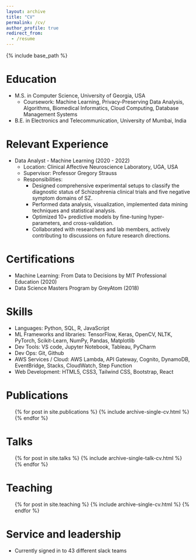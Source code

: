 ```yaml
---
layout: archive
title: "CV"
permalink: /cv/
author_profile: true
redirect_from:
  - /resume
---
```


{% include base_path %}

Education
======
* M.S. in Computer Science, University of Georgia, USA
  * Coursework: Machine Learning, Privacy-Preserving Data Analysis, Algorithms, Biomedical Informatics, Cloud Computing, Database Management Systems
* B.E. in Electronics and Telecommunication, University of Mumbai, India

Relevant Experience
======
* Data Analyst - Machine Learning (2020 - 2022)
  * Location: Clinical Affective Neuroscience Laboratory, UGA, USA
  * Supervisor: Professor Gregory Strauss
  * Responsibilities: 
    * Designed comprehensive experimental setups to classify the diagnostic status of Schizophrenia clinical trials and five negative symptom domains of SZ. 
    * Performed data analysis, visualization, implemented data mining techniques and statistical analysis. 
    * Optimized 10+ predictive models by fine-tuning hyper-parameters, and cross-validation. 
    * Collaborated with researchers and lab members, actively contributing to discussions on future research directions.

Certifications 
======
* Machine Learning: From Data to Decisions by MIT Professional Education (2020)
* Data Science Masters Program by GreyAtom (2018)

Skills
======
* Languages: Python, SQL, R, JavaScript
* ML Frameworks and libraries: TensorFlow, Keras, OpenCV, NLTK, PyTorch, Scikit-Learn, NumPy, Pandas, Matplotlib
* Dev Tools: VS code, Jupyter Notebook, Tableau, PyCharm
* Dev Ops: Git, Github
* AWS Services / Cloud: AWS Lambda, API Gateway, Cognito, DynamoDB, EventBridge, Stacks, CloudWatch, Step Function
* Web Development: HTML5, CSS3, Tailwind CSS, Bootstrap, React

Publications
======
  <ul>{% for post in site.publications %}
    {% include archive-single-cv.html %}
  {% endfor %}</ul>
  
Talks
======
  <ul>{% for post in site.talks %}
    {% include archive-single-talk-cv.html %}
  {% endfor %}</ul>
  
Teaching
======
  <ul>{% for post in site.teaching %}
    {% include archive-single-cv.html %}
  {% endfor %}</ul>
  
Service and leadership
======
* Currently signed in to 43 different slack teams
